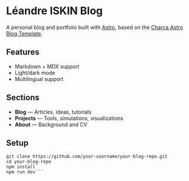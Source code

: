 # Léandre ISKIN Blog

A personal blog and portfolio built with [Astro](https://astro.build/), based on the [Charca Astro Blog Template](https://github.com/Charca/astro-blog-template).

## Features

- Markdown + MDX support
- Light/dark mode
- Multilingual support

## Sections

- **Blog** — Articles, ideas, tutorials
- **Projects** — Tools, simulations, visualizations
- **About** — Background and CV

## Setup

```
git clone https://github.com/your-username/your-blog-repo.git
cd your-blog-repo
npm install
npm run dev```
